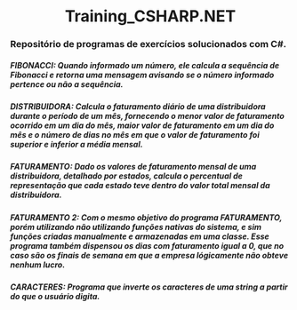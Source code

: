 <h1 align="center">  Training_CSHARP.NET </h1>

<h3> Repositório de programas de exercícios solucionados com C#. </h3>


<h5>FIBONACCI:
Quando informado um número, ele calcula a sequência de Fibonacci e retorna uma mensagem avisando se o número informado pertence ou não a sequência.
</h5>
<h5>DISTRIBUIDORA: 
Calcula o faturamento diário de uma distribuidora durante o período de um mês, fornecendo o menor valor de faturamento ocorrido em um dia do mês, maior valor de faturamento em um dia do mês e o número de dias no mês em que o valor de faturamento foi superior e inferior a média mensal.
</h5>
<h5>FATURAMENTO:
Dado os valores de faturamento mensal de uma distribuidora, detalhado por estados, calcula o percentual de representação que cada estado teve dentro do valor total mensal da distribuidora.
</h5>
<h5>FATURAMENTO 2:
Com o mesmo objetivo do programa FATURAMENTO, porém utilizando não utilizando funções nativas do sistema, e sim funções criadas manualmente e armazenadas em uma classe. Esse programa também dispensou os dias com faturamento igual a 0, que no caso são os finais de semana em que a empresa lógicamente não obteve nenhum lucro. 
</h5>
<h5>CARACTERES:
Programa que inverte os caracteres de uma string a partir do que o usuário digita.
</h5>

